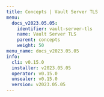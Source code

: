 ```yaml
---
title: Concepts | Vault Server TLS
menu:
  docs_v2023.05.05:
    identifier: vault-server-tls
    name: Vault Server TLS
    parent: concepts
    weight: 50
menu_name: docs_v2023.05.05
info:
  cli: v0.15.0
  installer: v2023.05.05
  operator: v0.15.0
  unsealer: v0.15.0
  version: v2023.05.05
---
```


